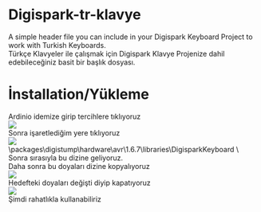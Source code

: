 # Digispark-tr-klavye
A simple header file you can include in your Digispark Keyboard Project to work with Turkish Keyboards.
</br>
Türkçe Klavyeler ile çalışmak için Digispark Klavye Projenize dahil edebileceğiniz basit bir başlık dosyası.

# İnstallation/Yükleme
Ardinio idemize girip tercihlere tıklıyoruz
</br>
<img src="https://hizliresim.com/QWBrUV"> 
</br>
Sonra işaretlediğim yere tıklıyoruz
</br>
<img src="https://bksec.xyz/github/mavi.png">
</br>
\packages\digistump\hardware\avr\1.6.7\libraries\DigisparkKeyboard \ 
</br>
Sonra sırasıyla bu dizine geliyoruz.
</br>
Daha sonra bu doyaları dizine kopyalıyoruz
</br>
<img src="https://bksec.xyz/github/dosya.png">
</br>
Hedefteki doyaları değişti diyip kapatıyoruz
</br>
<img src="https://bksec.xyz/github/kopya.png">
</br>
Şimdi rahatlıkla kullanabiliriz
